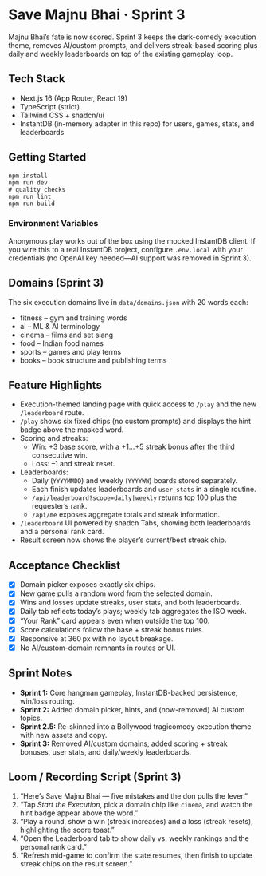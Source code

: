# Save Majnu Bhai · Sprint 3

Majnu Bhai’s fate is now scored. Sprint 3 keeps the dark-comedy execution theme, removes AI/custom prompts, and delivers streak-based scoring plus daily and weekly leaderboards on top of the existing gameplay loop.

## Tech Stack
- Next.js 16 (App Router, React 19)
- TypeScript (strict)
- Tailwind CSS + shadcn/ui
- InstantDB (in-memory adapter in this repo) for users, games, stats, and leaderboards

## Getting Started
```
npm install
npm run dev
# quality checks
npm run lint
npm run build
```

### Environment Variables
Anonymous play works out of the box using the mocked InstantDB client. If you wire this to a real InstantDB project, configure `.env.local` with your credentials (no OpenAI key needed—AI support was removed in Sprint 3).

## Domains (Sprint 3)
The six execution domains live in `data/domains.json` with 20 words each:
- fitness – gym and training words
- ai – ML & AI terminology
- cinema – films and set slang
- food – Indian food names
- sports – games and play terms
- books – book structure and publishing terms

## Feature Highlights
- Execution-themed landing page with quick access to `/play` and the new `/leaderboard` route.
- `/play` shows six fixed chips (no custom prompts) and displays the hint badge above the masked word.
- Scoring and streaks:
  - Win: +3 base score, with a +1…+5 streak bonus after the third consecutive win.
  - Loss: –1 and streak reset.
- Leaderboards:
  - Daily (`YYYYMMDD`) and weekly (`YYYYWW`) boards stored separately.
  - Each finish updates leaderboards and `user_stats` in a single routine.
  - `/api/leaderboard?scope=daily|weekly` returns top 100 plus the requester’s rank.
  - `/api/me` exposes aggregate totals and streak information.
- `/leaderboard` UI powered by shadcn Tabs, showing both leaderboards and a personal rank card.
- Result screen now shows the player’s current/best streak chip.

## Acceptance Checklist
- [x] Domain picker exposes exactly six chips.
- [x] New game pulls a random word from the selected domain.
- [x] Wins and losses update streaks, user stats, and both leaderboards.
- [x] Daily tab reflects today’s plays; weekly tab aggregates the ISO week.
- [x] “Your Rank” card appears even when outside the top 100.
- [x] Score calculations follow the base + streak bonus rules.
- [x] Responsive at 360 px with no layout breakage.
- [x] No AI/custom-domain remnants in routes or UI.

## Sprint Notes
- **Sprint 1:** Core hangman gameplay, InstantDB-backed persistence, win/loss routing.
- **Sprint 2:** Added domain picker, hints, and (now-removed) AI custom topics.
- **Sprint 2.5:** Re-skinned into a Bollywood tragicomedy execution theme with new assets and copy.
- **Sprint 3:** Removed AI/custom domains, added scoring + streak bonuses, user stats, and daily/weekly leaderboards.

## Loom / Recording Script (Sprint 3)
1. “Here’s Save Majnu Bhai — five mistakes and the don pulls the lever.”
2. “Tap *Start the Execution*, pick a domain chip like `cinema`, and watch the hint badge appear above the word.”
3. “Play a round, show a win (streak increases) and a loss (streak resets), highlighting the score toast.”
4. “Open the Leaderboard tab to show daily vs. weekly rankings and the personal rank card.”
5. “Refresh mid-game to confirm the state resumes, then finish to update streak chips on the result screen.”
